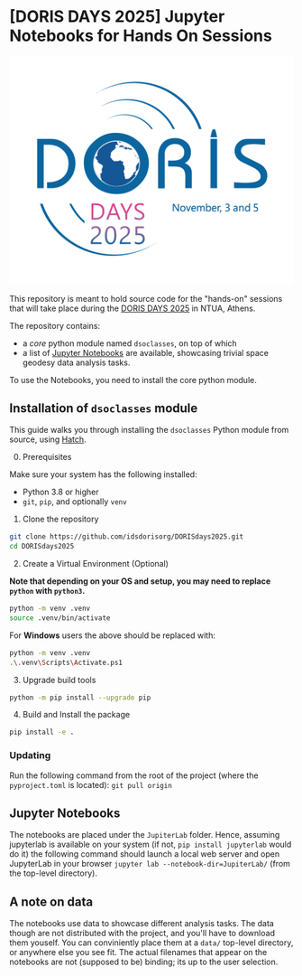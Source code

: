 # [DORIS DAYS 2025] Jupyter Notebooks for Hands On Sessions

[![DORIS DAYS 2025](assets/logo_DD_2025.png)](https://ids-doris.org/ids/meetings/ids-meetings.html%20)

This repository is meant to hold source code for the "hands-on" sessions that will take 
place during the [DORIS DAYS 2025](https://ids-doris.org/ids/meetings/ids-meetings.html%20) in NTUA, Athens.

The repository contains:
 - a *core* python module named `dsoclasses`, on top of which
 - a list of [Jupyter Notebooks](https://jupyter.org/) are available, showcasing trivial space geodesy data analysis tasks.

To use the Notebooks, you need to install the core python module.

## Installation of `dsoclasses` module

This guide walks you through installing the `dsoclasses` Python module from source, 
using [Hatch](https://hatch.pypa.io/).


0. Prerequisites

Make sure your system has the following installed:

- Python 3.8 or higher
- `git`, `pip`, and optionally `venv`

 1. Clone the repository

```bash
git clone https://github.com/idsdorisorg/DORISdays2025.git
cd DORISdays2025
```

2. Create a Virtual Environment (Optional)

**Note that depending on your OS and setup, you may need to replace `python` with `python3`.**

```bash
python -m venv .venv
source .venv/bin/activate
```

For **Windows** users the above should be replaced with:
```bash
python -m venv .venv
.\.venv\Scripts\Activate.ps1
```

3. Upgrade build tools

```bash
python -m pip install --upgrade pip
```

4. Build and Install the package

```bash
pip install -e .
```

### Updating
Run the following command from the root of the project (where the `pyproject.toml` is located): `git pull origin`


## Jupyter Notebooks

The notebooks are placed under the `JupiterLab` folder. Hence, assuming jupyterlab is available on your system (if not, `pip install jupyterlab` would do it) the following command should 
launch a local web server and open JupyterLab in your browser `jupyter lab --notebook-dir=JupiterLab/` (from the top-level directory).

## A note on data

The notebooks use data to showcase different analysis tasks. The data though are not distributed with the project, and you'll have to download them youself. You can conviniently place them at a `data/` top-level directory, or anywhere else you see fit. The actual filenames that appear on the notebooks are not (supposed to be) binding; its up to the user selection.
